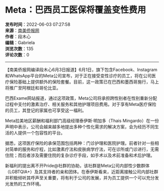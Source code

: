 # Meta：巴西员工医保将覆盖变性费用

**发布时间**：2022-06-03 07:27:58  
**来源**：[南美侨报网](http://www.br-cn.com/web/news/br_news/index.html)  
**作者**：段木心  
**编辑**：Gabriela  
**浏览次数**：135  
**评论次数**：0  

---

【南美侨报网编译段木心6月3日报道】6月1日，旗下包含Facebook、Instagram和WhatsApp平台的Meta公司宣布，对于正在接受变性诊疗的员工，将在公司医疗保险基础上提供额外的保险套餐。目前，这一政策已在巴西和墨西哥施行，马上将推广至阿根廷和哥伦比亚。

巴西Exame网站报道，通过这项政策，Meta公司将承担跨性别者在性别重新分配过程中支付的激素治疗、相关服务和其他护理项目费用。对于享有Meta医疗保险的员工，其登记的家属也可享受这一福利。

Meta拉美地区薪酬和福利部门高级经理泰伊斯·明加多（Thais Mingardo）在一份声明中表示，公司会越来越多地提出多种个性化需求的解决方案，会为经历不同生活的人提供一个包容性的平台。

据悉，这项医疗保险的承保范围包括两种：门诊护理和医院护理。前者针对一些相对简单的服务和疗程，比如激素疗法和皮肤病学疗法，可在诊所或门诊进行，无需住院；而后者涉及需要住院的复杂诊疗手段，如手术以及术前准备和术后护理。

新福利的提出离不开Pride@社群的协助，该社群是Meta公司内部性少数群体（LGBTQIA+）及其支持者的亲和团体。在泰伊斯看来，近距离接触公司内部社群并积极倾听其呼声至关重要，将有利于公司的发展，并为员工提供一个可以充分发光发热的工作环境。